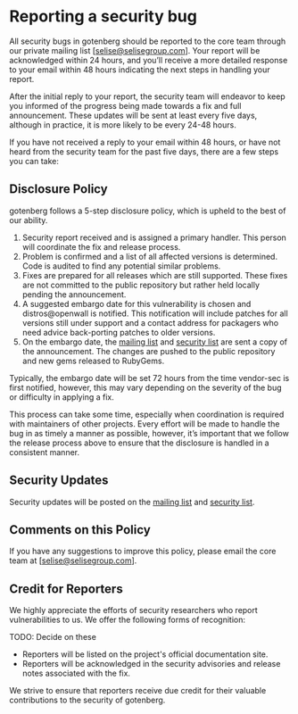 # Reporting a security bug

<!-- Note: Need to discuss this -->
All security bugs in gotenberg should be reported to the core team through our private mailing list [selise@selisegroup.com]. Your report will be acknowledged within 24 hours, and you’ll receive a more detailed response to your email within 48 hours indicating the next steps in handling your report.

After the initial reply to your report, the security team will endeavor to keep you informed of the progress being made towards a fix and full announcement. These updates will be sent at least every five days, although in practice, it is more likely to be every 24-48 hours.

If you have not received a reply to your email within 48 hours, or have not heard from the security team for the past five days, there are a few steps you can take:

## Disclosure Policy

gotenberg follows a 5-step disclosure policy, which is upheld to the best of our ability.

1. Security report received and is assigned a primary handler. This person will coordinate the fix and release process.
2. Problem is confirmed and a list of all affected versions is determined. Code is audited to find any potential similar problems.
3. Fixes are prepared for all releases which are still supported. These fixes are not committed to the public repository but rather held locally pending the announcement.
4. A suggested embargo date for this vulnerability is chosen and distros@openwall is notified. This notification will include patches for all versions still under support and a contact address for packagers who need advice back-porting patches to older versions.
5. On the embargo date, the [mailing list][mailing-list] and [security list][security-list] are sent a copy of the announcement. The changes are pushed to the public repository and new gems released to RubyGems.

Typically, the embargo date will be set 72 hours from the time vendor-sec is first notified, however, this may vary depending on the severity of the bug or difficulty in applying a fix.

This process can take some time, especially when coordination is required with maintainers of other projects. Every effort will be made to handle the bug in as timely a manner as possible, however, it’s important that we follow the release process above to ensure that the disclosure is handled in a consistent manner.

## Security Updates

Security updates will be posted on the [mailing list][mailing-list] and [security list][security-list].

## Comments on this Policy

If you have any suggestions to improve this policy, please email the core team at [selise@selisegroup.com].

## Credit for Reporters

We highly appreciate the efforts of security researchers who report vulnerabilities to us. We offer the following forms of recognition:

TODO: Decide on these
* Reporters will be listed on the project's official documentation site.
* Reporters will be acknowledged in the security advisories and release notes associated with the fix.

We strive to ensure that reporters receive due credit for their valuable contributions to the security of gotenberg.

[mailing-list]: http://groups.google.com/group/gotenberg/topics
[security-list]: http://groups.google.com/group/gotenberg-security/topics
